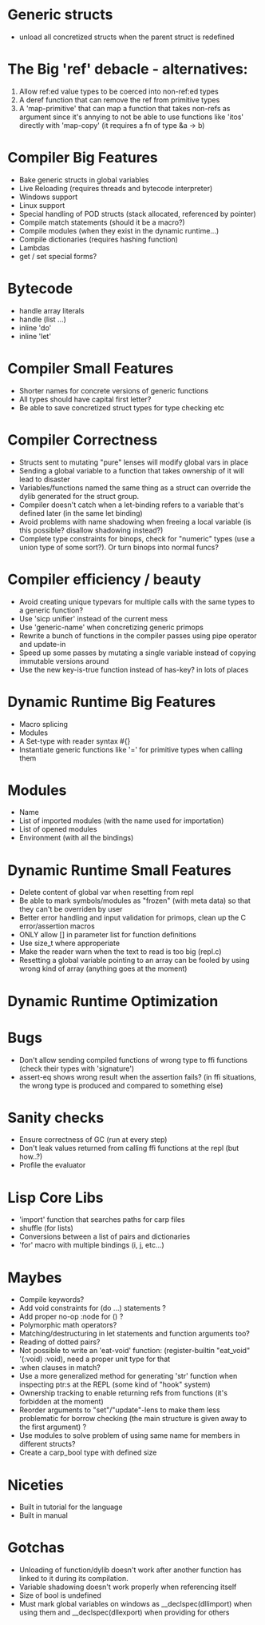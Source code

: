# Generic structs 
  - unload all concretized structs when the parent struct is redefined

# The Big 'ref' debacle - alternatives:
  1. Allow ref:ed value types to be coerced into non-ref:ed types
  2. A deref function that can remove the ref from primitive types
  3. A 'map-primitive' that can map a function that takes non-refs as argument 
     since it's annying to not be able to use functions like 'itos' directly with 'map-copy' 
     (it requires a fn of type &a -> b)

# Compiler Big Features
  - Bake generic structs in global variables
  - Live Reloading (requires threads and bytecode interpreter)
  - Windows support
  - Linux support
  - Special handling of POD structs (stack allocated, referenced by pointer)
  - Compile match statements (should it be a macro?)
  - Compile modules (when they exist in the dynamic runtime...)
  - Compile dictionaries (requires hashing function)
  - Lambdas
  - get / set special forms?

# Bytecode
  - handle array literals
  - handle (list ...)
  - inline 'do'
  - inline 'let'

# Compiler Small Features
  - Shorter names for concrete versions of generic functions
  - All types should have capital first letter?
  - Be able to save concretized struct types for type checking etc

# Compiler Correctness
  - Structs sent to mutating "pure" lenses will modify global vars in place
  - Sending a global variable to a function that takes ownership of it will lead to disaster
  - Variables/functions named the same thing as a struct can override the dylib generated for the struct group.
  - Compiler doesn't catch when a let-binding refers to a variable that's defined later (in the same let binding)
  - Avoid problems with name shadowing when freeing a local variable (is this possible? disallow shadowing instead?)
  - Complete type constraints for binops, check for "numeric" types (use a union type of some sort?). Or turn binops into normal funcs?
  
# Compiler efficiency / beauty
  - Avoid creating unique typevars for multiple calls with the same types to a generic function?
  - Use 'sicp unifier' instead of the current mess
  - Use 'generic-name' when concretizing generic primops
  - Rewrite a bunch of functions in the compiler passes using pipe operator and update-in
  - Speed up some passes by mutating a single variable instead of copying immutable versions around
  - Use the new key-is-true function instead of has-key? in lots of places

# Dynamic Runtime Big Features
  - Macro splicing
  - Modules 
  - A Set-type with reader syntax #{}
  - Instantiate generic functions like '=' for primitive types when calling them
  
# Modules
  - Name
  - List of imported modules (with the name used for importation)
  - List of opened modules
  - Environment (with all the bindings)

# Dynamic Runtime Small Features
  - Delete content of global var when resetting from repl
  - Be able to mark symbols/modules as "frozen" (with meta data) so that they can't be overriden by user
  - Better error handling and input validation for primops, clean up the C error/assertion macros
  - ONLY allow [] in parameter list for function definitions
  - Use size_t where approperiate
  - Make the reader warn when the text to read is too big (repl.c)
  - Resetting a global variable pointing to an array can be fooled by using wrong kind of array (anything goes at the moment)
  
# Dynamic Runtime Optimization

# Bugs
  - Don't allow sending compiled functions of wrong type to ffi functions (check their types with 'signature')
  - assert-eq shows wrong result when the assertion fails? (in ffi situations, the wrong type is produced and compared to something else)
  
# Sanity checks
  - Ensure correctness of GC (run at every step)
  - Don't leak values returned from calling ffi functions at the repl (but how..?)
  - Profile the evaluator
  
# Lisp Core Libs
  - 'import' function that searches paths for carp files
  - shuffle (for lists)
  - Conversions between a list of pairs and dictionaries
  - 'for' macro with multiple bindings (i, j, etc...)

# Maybes
  - Compile keywords?
  - Add void constraints for (do ...) statements ?
  - Add proper no-op :node for () ?
  - Polymorphic math operators?
  - Matching/destructuring in let statements and function arguments too?
  - Reading of dotted pairs?
  - Not possible to write an 'eat-void' function: (register-builtin "eat_void" '(:void) :void), need a proper unit type for that
  - :when clauses in match?
  - Use a more generalized method for generating 'str' function when inspecting ptr:s at the REPL (some kind of "hook" system)
  - Ownership tracking to enable returning refs from functions (it's forbidden at the moment)
  - Reorder arguments to "set"/"update"-lens to make them less problematic for borrow checking (the main structure is given away to the first argument) ?
  - Use modules to solve problem of using same name for members in different structs?
  - Create a carp_bool type with defined size

# Niceties
  - Built in tutorial for the language
  - Built in manual

# Gotchas
  - Unloading of function/dylib doesn't work after another function has linked to it during its compilation.
  - Variable shadowing doesn't work properly when referencing itself
  - Size of bool is undefined
  - Must mark global variables on windows as __declspec(dllimport) when using them and __declspec(dllexport) when providing for others
